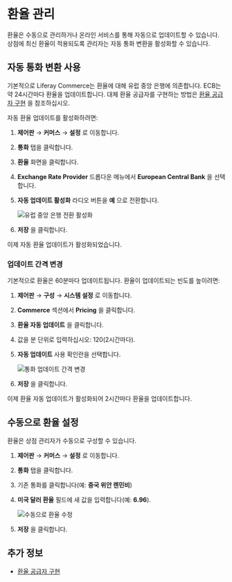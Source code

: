 # 환율 관리

환율은 수동으로 관리하거나 온라인 서비스를 통해 자동으로 업데이트할 수 있습니다. 상점에 최신 환율이 적용되도록 관리자는 자동 통화 변환을 활성화할 수 있습니다.

## 자동 통화 변환 사용

기본적으로 Liferay Commerce는 환율에 대해 유럽 중앙 은행에 의존합니다. ECB는 약 24시간마다 환율을 업데이트합니다. 대체 환율 공급자를 구현하는 방법은 [환율 공급자 구현](../../developer-guide/sales/implementing-an-exchange-rate-provider.md) 을 참조하십시오.

자동 환율 업데이트를 활성화하려면:

1. **제어판** → **커머스** → **설정** 로 이동합니다.
1. **통화** 탭을 클릭합니다.
1. **환율** 화면을 클릭합니다.
1. **Exchange Rate Provider** 드롭다운 메뉴에서 **European Central Bank** 을 선택합니다.
1. **자동 업데이트 활성화** 라디오 버튼을 **예** 으로 전환합니다.

    ![유럽 중앙 은행 전환 활성화](./managing-exchange-rates/images/01.png)

1. **저장** 을 클릭합니다.

이제 자동 환율 업데이트가 활성화되었습니다.

### 업데이트 간격 변경

기본적으로 환율은 60분마다 업데이트됩니다. 환율이 업데이트되는 빈도를 높이려면:

1. **제어판** → **구성** → **시스템 설정** 로 이동합니다.
1. **Commerce** 섹션에서 **Pricing** 을 클릭합니다.
1. **환율 자동 업데이트** 을 클릭합니다.
1. 값을 분 단위로 입력하십시오: 120(2시간마다).
1. **자동 업데이트** 사용 확인란을 선택합니다.

    ![통화 업데이트 간격 변경](./managing-exchange-rates/images/02.png)

1. **저장** 을 클릭합니다.

이제 환율 자동 업데이트가 활성화되어 2시간마다 환율을 업데이트합니다.

## 수동으로 환율 설정

환율은 상점 관리자가 수동으로 구성할 수 있습니다.

1. **제어판** → **커머스** → **설정** 로 이동합니다.
1. **통화** 탭을 클릭합니다.
1. 기존 통화를 클릭합니다(예: **중국 위안 렌민비**)
1. **미국 달러 환율** 필드에 새 값을 입력합니다(예: **6.96**).

    ![수동으로 환율 수정](./managing-exchange-rates/images/03.png)

1. **저장** 을 클릭합니다.

## 추가 정보

* [환율 공급자 구현](../../developer-guide/sales/implementing-an-exchange-rate-provider.md)
